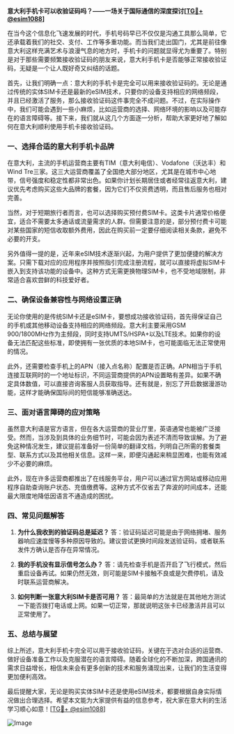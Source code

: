 **意大利手机卡可以收验证码吗？——一场关于国际通信的深度探讨[[TG💪+ @esim1088](https://t.me/s/esim1088)]**

在当今这个信息化飞速发展的时代，手机号码早已不仅仅是沟通工具那么简单，它还承载着我们的社交、支付、工作等多重功能。而当我们走出国门，尤其是前往像意大利这样充满艺术与浪漫气息的地方时，手机卡的问题就显得尤为重要了。特别是对于那些需要频繁接收验证码的朋友来说，意大利手机卡是否能够正常接收验证码，无疑是一个让人既好奇又纠结的话题。

首先，让我们明确一点：意大利的手机卡是完全可以用来接收验证码的。无论是通过传统的实体SIM卡还是最新的eSIM技术，只要你的设备支持相应的网络频段，并且已经激活了服务，那么接收验证码这件事完全不成问题。不过，在实际操作中，我们可能会遇到一些小麻烦，比如运营商的选择、网络环境的影响以及可能存在的语言障碍等。接下来，我们就从这几个方面逐一分析，帮助大家更好地了解如何在意大利顺利使用手机卡接收验证码。

### **一、选择合适的意大利手机卡品牌**

在意大利，主流的手机运营商主要有TIM（意大利电信）、Vodafone（沃达丰）和Wind Tre三家。这三大运营商覆盖了全国绝大部分地区，尤其是在城市中心地带，信号强度和稳定性都非常出色。如果你计划长期居住或者经常往返意大利，建议优先考虑购买这些大品牌的套餐，因为它们不仅资费透明，而且售后服务也相对完善。

当然，对于短期旅行者而言，也可以选择购买预付费SIM卡。这类卡片通常价格便宜，适合不需要太多通话或流量需求的人群。但需要注意的是，部分预付费卡可能对某些国家的短信收取额外费用，因此在购买前一定要仔细阅读相关条款，避免不必要的开支。

另外值得一提的是，近年来eSIM技术逐渐兴起，为用户提供了更加便捷的解决方案。只需下载对应的应用程序并按照指引完成注册流程，就可以直接将虚拟SIM卡嵌入到支持该功能的设备中。这种方式无需更换物理SIM卡，也不受地域限制，非常适合喜欢尝鲜的科技爱好者。

### **二、确保设备兼容性与网络设置正确**

无论你使用的是传统SIM卡还是eSIM卡，要想成功接收验证码，首先得保证自己的手机或其他移动设备支持相应的网络频段。意大利主要采用GSM 900/1800MHz作为主频段，同时支持UMTS/HSPA+以及LTE技术。如果你的设备无法匹配这些标准，即使拥有一张优质的本地SIM卡，也可能面临无法正常使用的情况。

此外，还需要检查手机上的APN（接入点名称）配置是否正确。APN相当于手机连接互联网时的一个地址标识，不同运营商提供的APN设置略有差异。如果不确定具体数值，可以直接咨询客服人员获取指导。还有就是，别忘了开启数据漫游功能，这样才能确保国际间的短信能够准确送达。

### **三、面对语言障碍的应对策略**

虽然意大利语是官方语言，但在各大运营商的营业厅里，英语通常也能被广泛接受。然而，当涉及到具体的业务细节时，可能会因为表述不清而导致误解。为了避免这种情况发生，建议提前准备好一份简单的翻译文档，列明自己所需的套餐类型、联系方式以及其他相关信息。这样一来，即便沟通起来稍显困难，也能有效减少不必要的麻烦。

此外，现在许多运营商都推出了在线服务平台，用户可以通过官方网站或移动应用程序自助查询账户状态、充值缴费等。这种方式不仅省去了奔波的时间成本，还能最大限度地降低因语言不通造成的困扰。

### **四、常见问题解答**

1. **为什么我收到的验证码总是延迟？**
   答：验证码延迟可能是由于网络拥堵、服务器响应速度慢等多种原因导致的。建议尝试更换时间段发送验证码，或者联系发件方确认是否存在异常情况。

2. **我的手机没有显示信号怎么办？**
   答：请先检查手机是否开启了飞行模式，然后重启设备再试。如果仍然无效，则可能是SIM卡接触不良或是欠费停机，请及时联系运营商解决。

3. **如何判断一张意大利SIM卡是否可用？**
   答：最简单的方法就是在其他地方测试一下能否拨打电话或上网。如果一切正常，那就说明这张卡已经激活并且可以正常使用了。

### **五、总结与展望**

综上所述，意大利手机卡完全可以用于接收验证码，关键在于选对合适的运营商、做好设备准备工作以及克服潜在的语言障碍。随着全球化的不断加深，跨国通讯的需求日益增长，相信未来会有更多创新的技术和服务涌现出来，让我们的生活变得更加便利高效。

最后提醒大家，无论是购买实体SIM卡还是使用eSIM技术，都要根据自身实际情况做出合理选择。希望本文能为大家提供有益的信息参考，祝大家在意大利的生活学习顺心如意！[[TG💪+ @esim1088](https://t.me/s/esim1088)] 

![Image](https://i.postimg.cc/4NQfJmqS/Snipaste-2025-05-13-00-14-12.png)